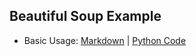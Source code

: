 ## Beautiful Soup Example

- Basic Usage: [Markdown](Beautiful_Soup_Basic.md) | [Python Code](bs_basic.py)
